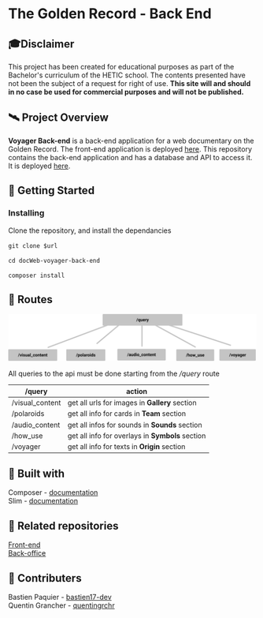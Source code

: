 # The Golden Record - Back End

## 🎓Disclaimer

This project has been created for educational purposes as part of the Bachelor's curriculum of the HETIC school. The contents presented have not been the subject of a request for right of use. **This site will and should in no case be used for commercial purposes and will not be published.**

## 🛰️ Project Overview

**Voyager Back-end** is a back-end application for a web documentary on the Golden Record. The front-end application is deployed [here](https://golden-record.netlify.app/). This repository contains the back-end application and has a database and API to access it. It is deployed [here](https://golden-record.netlify.app/).

## 📄 Getting Started


### Installing

Clone the repository, and install the dependancies

```
git clone $url
```

```
cd docWeb-voyager-back-end
```

```
composer install
```

## 🚚 Routes
<p align="center">
  <img src="routes.png">
</p>

All queries to the api must be done starting from the */query* route

|/query                |action                                                  |
|----------------|-------------------------------|
|/visual_content| get all urls for images in **Gallery** section                    
|/polaroids          |get all info for cards in **Team** section     
|/audio_content          |get all infos for sounds in **Sounds** section 
|/how_use          | get all info for overlays in **Symbols** section  
|/voyager         | get all info for texts in **Origin** section


## 🔨 Built with

Composer - [documentation](https://getcomposer.org/doc/)  
Slim - [documentation](http://www.slimframework.com/)  


## 🔗 Related repositories
[Front-end](https://github.com/RedaHamouche/WebDocVuejs)   
[Back-office](https://github.com/bastien17-dev/docWeb-voyager-back-office) 


## 👥 Contributers

Bastien Paquier - [bastien17-dev](https://github.com/bastien17-dev)  
Quentin Grancher - [quentingrchr](https://github.com/quentingrchr)



